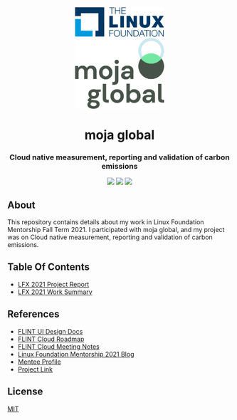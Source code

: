 <div align="center">
<img src="assets/lfx-2021-1.svg" height= "auto" width="200" />
<br />
<img src="assets/lfx-2021-2.webp" height= "auto" width="200" />
<br />
<h1>moja global</h1>
<h3>
Cloud native measurement, reporting and validation of carbon emissions
</h3>
<a href="https://github.com/iamrajiv/lfx-2021/network/members"><img src="https://img.shields.io/github/forks/iamrajiv/lfx-2021?color=0969da&style=for-the-badge" height="auto" width="auto" /></a>
<a href="https://github.com/iamrajiv/lfx-2021/stargazers"><img src="https://img.shields.io/github/stars/iamrajiv/lfx-2021?color=0969da&style=for-the-badge" height="auto" width="auto" /></a>
<a href="https://github.com/iamrajiv/lfx-2021/blob/main/LICENSE"><img src="https://img.shields.io/github/license/iamrajiv/lfx-2021?color=0969da&style=for-the-badge" height="auto" width="auto" /></a>
</div>

## About

This repository contains details about my work in Linux Foundation Mentorship Fall Term 2021. I participated with moja global, and my project was on Cloud native measurement, reporting and validation of carbon emissions.

## Table Of Contents

- [LFX 2021 Project Report](LFX_2021_Project_Report.md)
- [LFX 2021 Work Summary](LFX_2021_Work_Summary.md)

## References

- [FLINT UI Design Docs](https://docs.google.com/document/d/1JkLCRxxf4vr-0uzP_5xOMQ2gAe0v5XVPsu5bmbL6X9Q/edit?disco=AAAAOOw576A)
- [FLINT Cloud Roadmap](https://docs.google.com/spreadsheets/d/1O2azUQf2nTEPa3WCnYuu2xGrb2ErRneGikkzySQUU5Q/edit#gid=0)
- [FLINT Cloud Meeting Notes](https://docs.google.com/document/d/1YuP4-vSmd2Dmw9hAlaE2K9anmDa3aqBDNVHSu5lVVJc/edit#)
- [Linux Foundation Mentorship 2021 Blog](https://iamrajiv.github.io/posts/linux-foundation-mentorship-2021/)
- [Mentee Profile](https://mentorship.lfx.linuxfoundation.org/mentee/817f5835-af24-4508-93e9-dac5fdf44ff8)
- [Project Link](https://mentorship.lfx.linuxfoundation.org/project/d70e1f9e-abde-403f-8389-52a122301500)

## License

[MIT](https://github.com/iamrajiv/lfx-2021/blob/main/LICENSE)

